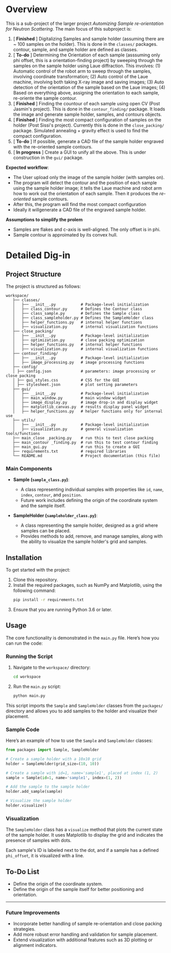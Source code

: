 # Overview
This is a sub-project of the larger project *Automizing Sample re-orientation for Neutron Scattering*. The main focus of this subproject is: 
1. [ **Finished** ] Digitalizing Samples and sample holder (assuming there are ~ 100 samples on the holder). This is done in the `classes/` packages. contour, sample, and sample holder are defined as classes. 
2. [ **To-do** ] Determining the Orientation of each sample (asssuming only phi offset, this is a orientation-finding project) by sweeping through the samples on the sample holder using Laue diffraction. This involves: (1) Automatic control of the robot arm to sweep through the samples, involving coordinate transformation; (2) Auto control of the Laue machine, involving both taking X-ray image and saving images; (3) Auto detection of the orientation of the sample based on the Laue images; (4) Based on everything above, assigning the orientation to each sample, re-oriente the sample contour.
3. [ **Finished** ] Finding the countour of each sample using open CV (Post Jasmin's project). This is done in the `contour_finding/` package. It loads the image and generate sample holder, samples, and contours objects.
5. [ **Finished** ] Finding the most compact configuration of samples on the holder (Post Sissi's project). Currently this is done in the `close_packing/` package. Simulated annealing + gravity effect is used to find the compact configuration.
6. [ **To-do** ] If possible, generate a CAD file of the sample holder engraved with the re-oriented sample contours. 
7. [ **In progress** ] Create a GUI to unify all the above. This is under construction in the `gui/` package. 

**Expected workflow**: 
- The User upload only the image of the sample holder (with samples on).
- The program will detect the contour and the position of each sample using the sample holder image; it tells the Laue machine and robot arm how to work out the orientation of each sample. Then it produces the *re-oriented* sample contours. 
- After this, the program will find the most compact configuration
- Ideally it willgenerate a CAD file of the engraved sample holder.

**Assumptions to simplify the prolem**
- Samples are flakes and c-axis is well-aligned. The only offset is in phi.
- Sample contour is approimated by its convex hull. 


# Detailed Dig-in
## Project Structure
The project is structured as follows:
```
workspace/
   ├── classes/
   │   ├── __init__.py           # Package-level initialization
   │   ├── class_contour.py      # Defines the Contour class
   │   ├── class_sample.py       # Defines the Sample class
   │   ├── class_sampleholder.py # Defines the SampleHolder class
   │   ├── helper_functions.py   # internal helper functions
   │   ├── visualization.py      # internal visualization functions
   ├── close_packing/
   │   ├── __init__.py           # Package-level initialization
   │   ├── optimization.py       # close packing optimization
   │   ├── helper_functions.py   # internal helper functions
   │   ├── visualization.py      # internal visualization functions
   ├── contour_finding/
   │   ├── __init__.py           # Package-level initialization
   │   ├── image_processing.py   # image processing functions
   ├── config/
   │ ├── config.json             # parameters: image processing or close packing
   │ ├── gui_styles.css          # CSS for the GUI
   │ ├── stylesheet.json         # plot setting parameters
   ├── gui/
   │   ├── __init__.py           # Package-level initialization
   │   ├── main_window.py        # main window widget
   │   ├── image_display.py      # image drop-in and display widget
   │   ├── matplotlib_canvas.py  # results display panel widget
   │   ├── helper_functions.py   # helper functions only for internal use
   ├── utils/
   │   ├── __init__.py           # Package-level initialization 
   │   ├── visualization.py      # general visualization tools/functions
   ├── main_close _packing.py    # run this to test close packing
   ├── main_contour _finding.py  # run this to test contour finding
   ├── main_gui.py               # run this to create a GUI
   ├── requirements.txt          # required libraries
   └── README.md                 # Project documentation (this file)
```

### Main Components

- **Sample (`sample_class.py`)**:
  - A class representing individual samples with properties like `id`, `name`, `index`, `contour`, and `position`.
  - Future work includes defining the origin of the coordinate system and the sample itself.

- **SampleHolder (`sampleholder_class.py`)**:
  - A class representing the sample holder, designed as a grid where samples can be placed.
  - Provides methods to add, remove, and manage samples, along with the ability to visualize the sample holder's grid and samples.

## Installation

To get started with the project:

1. Clone this repository.
2. Install the required packages, such as NumPy and Matplotlib, using the following command:
   ```bash
   pip install -r requirements.txt
   ```
3. Ensure that you are running Python 3.6 or later.

## Usage

The core functionality is demonstrated in the `main.py` file. Here’s how you can run the code:

### Running the Script

1. Navigate to the `workspace/` directory:
   ```bash
   cd workspace
   ```

2. Run the `main.py` script:
   ```bash
   python main.py
   ```

This script imports the `Sample` and `SampleHolder` classes from the `packages/` directory and allows you to add samples to the holder and visualize their placement.

### Sample Code

Here’s an example of how to use the `Sample` and `SampleHolder` classes:

```python
from packages import Sample, SampleHolder

# Create a sample holder with a 10x10 grid
holder = SampleHolder(grid_size=(10, 10))

# Create a sample with id=1, name='sample1', placed at index (1, 2)
sample = Sample(id=1, name='sample1', index=(1, 2))

# Add the sample to the sample holder
holder.add_sample(sample)

# Visualize the sample holder
holder.visualize()
```

### Visualization

The `SampleHolder` class has a `visualize` method that plots the current state of the sample holder. It uses Matplotlib to display the grid and indicates the presence of samples with dots.

Each sample's ID is labeled next to the dot, and if a sample has a defined `phi_offset`, it is visualized with a line.

## To-Do List

- Define the origin of the coordinate system.
- Define the origin of the sample itself for better positioning and orientation.

---

### Future Improvements
- Incorporate better handling of sample re-orientation and close packing strategies.
- Add more robust error handling and validation for sample placement.
- Extend visualization with additional features such as 3D plotting or alignment indicators.

